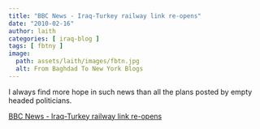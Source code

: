```yaml
---
title: "BBC News - Iraq-Turkey railway link re-opens"
date: "2010-02-16"
author: laith
categories: [ iraq-blog ]
tags: [ fbtny ]
image:
  path: assets/laith/images/fbtn.jpg
  alt: From Baghdad To New York Blogs
---
```


I always find more hope in such news than all the plans posted by empty headed politicians.  
  

  
[BBC News - Iraq-Turkey railway link re-opens](https://news.bbc.co.uk/2/hi/middle_east/8518109.stm)
